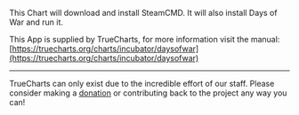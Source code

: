 This Chart will download and install SteamCMD. It will also install Days of War and run it.

This App is supplied by TrueCharts, for more information visit the manual: [https://truecharts.org/charts/incubator/daysofwar](https://truecharts.org/charts/incubator/daysofwar)

---

TrueCharts can only exist due to the incredible effort of our staff.
Please consider making a [donation](https://truecharts.org/sponsor) or contributing back to the project any way you can!
